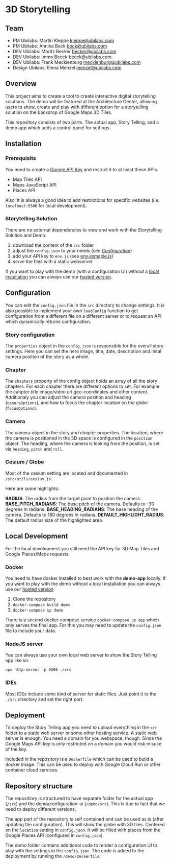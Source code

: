 # 3D Storytelling

## Team

- PM Ubilabs: Martin Kleppe <kleppe@ubilabs.com>
- PM Ubilabs: Annika Bock <bock@ubilabs.com>
- DEV Ubilabs: Moritz Becker <becker@ubilabs.com>
- DEV Ubilabs: Immo Beeck <beeck@ubilabs.com>
- DEV Ubilabs: Frank Mecklenburg <mecklenburg@ubilabs.com>
- Design Ubilabs: Elena Menzel <menzel@ubilabs.com>

## Overview

This project aims to create a tool to create interactive digital storytelling solutions. The demo will be featured at the Architecture Center, allowing users to show, create and play with different option for a storytelling solution on the backdrop of Google Maps 3D Tiles.

This repository consists of two parts. The actual app, Story Telling, and a demo app which adds a control panel for settings.

## Installation

### Prerequisits

You need to create a [Google API Key](https://console.cloud.google.com/apis/credentials) and restrict it to at least these APIs.

- Map Tiles API
- Maps JavaScript API
- Places API

Also, it is always a good idea to add restrictions for specific websites (i.e. `localhost:5500` for local development).

### Storytelling Solution

There are no external dependencies to view and work with the Storytelling Solution and Demo.

1. download the content of the `src` folder
2. adjust the `config.json` to your needs (see [Configuration](#Configuration))
3. add your API key to `env.js` (see [env.exmaple.js](src/env.exmaple.js))
4. serve the files with a static webserver

If you want to play with the demo (with a configuration UI) without a [local installation](#local-development) you can always use our [hosted version](url).

## Configuration

You can edit the `config.json` file in the `src` directory to change settings. It is also possible to implement your own `loadConfig` function to get configuration from a different file on a different server or to request an API which dynamically returns configuration.


### Story configuration

The `properties` object in the `config.json` is responsible for the overall story settings. Here you can set the hero image, title, date, description and inital camera position of the story as a whole.

### Chapter

The `chapters` property of the config object holds an array of all the story chapters. For each chapter there are different options to set. For example the cahpter title image/video url geo-coordinates and other content. Additionaly you can adjust the camera position and heading (`cameraOptions`), and how to focus the chapter location on the globe (`focusOptions`).

### Camera

The camera object in the story and chapter properties. The location, where the camera is positioned in the 3D space is configured in the `position` object. The heading, where the camera is looking from the position, is set via `heading`, `pitch` and `roll`.

### Cesium / Globe

Most of the cesium setting are located and documented in `/src/utils/cesium.js`.

Here are some highlights:


**RADIUS**: The radius from the target point to position the camera.
**BASE_PITCH_RADIANS**: The base pitch of the camera. Defaults to -30 degrees in radians.
**BASE_HEADING_RADIANS**: The base heading of the camera. Defaults to 180 degrees in radians.
**DEFAULT_HIGHLIGHT_RADIUS**: The default radius size of the highlighted area.

## Local Development

For the local development you still need the API key for 3D Map Tiles and Google Places/Maps requests.

### Docker

You need to have docker installed to best work with the **demo-app** locally. If you want to play with the demo without a local installation you can always use our [hosted version](url)

1. Clone the repository
2. `docker-compose build demo`
3. `docker-compose up demo`

There is a second docker compose service `docker-compose up app` which only serves the final app. For this you may need to update the `config.json` file to include your data.

### NodeJS server

You can always use your own local web server to show the Story Telling app like so:

`npx http-server -p 5500 ./src`

### IDEs

Most IDEs include some kind of server for static files. Just point it to the `./src` directory and set the right port.

## Deployment

To deploy the Story Telling app you need to upload everything in the `src` folder to a static web server or some other hosting service. A static web server is enough. You need a domain for you webspace, though. Since the Google Maps API key is only restricted on a domain you would risk misuse of the key.

Included in the repository is a `Dockerfile` which can be used to build a docker image. This can be used to deploy with Google Cloud Run or other container cloud services.

## Repository structure

The repositiory is structured to have separate folder for the actual app (`/src`) and the demo/configuration-ui (`/demo/src`). This is due to fact that we need to deploy different versions.

The app part of the repository is self contained and can be used as is (after updating the configuration). This will show the globe with 3D tiles. Centered on the `location` setting in `config.json`. It will be filled with places from the Google Places API (configured in `config.json`).

The demo folder contains additional code to render a configuration UI to play with the settings in the `config.json`. The code is added to the deployment by running the `/demo/Dockerfile`.
